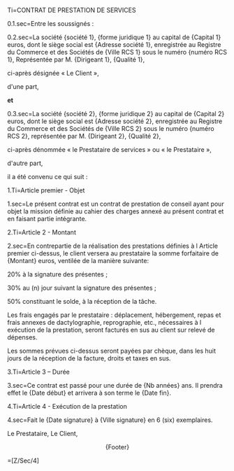 Ti=CONTRAT DE PRESTATION DE SERVICES

0.1.sec=Entre les soussignés :

0.2.sec=La société {société 1}, {forme juridique 1} au capital de {Capital 1} euros, dont le siège social est {Adresse société 1}, enregistrée au Registre du Commerce et des Sociétés de {Ville RCS 1} sous le numéro {numéro RCS 1}, Représentée par M. {Dirigeant 1}, {Qualité 1},<p>ci-après désignée « Le Client »,<p> d'une part,<p><strong>et</strong>

0.3.sec=La société {société 2}, {forme juridique 2} au capital de {Capital 2} euros, dont le siège social est {Adresse société 2}, enregistrée au Registre du Commerce et des Sociétés de {Ville RCS 2} sous le numéro {numéro RCS 2}, représentée par M. {Dirigeant 2}, {Qualité 2},<p>ci-après dénommée « le Prestataire de services » ou « le Prestataire »,<p>d'autre part,<p>il a été convenu ce qui suit :

1.Ti=Article premier - Objet

1.sec=Le présent contrat est un contrat de prestation de conseil ayant pour objet la mission définie au cahier des charges annexé au présent contrat et en faisant partie intégrante.

2.Ti=Article 2 - Montant

2.sec=En contrepartie de la réalisation des prestations définies à l Article premier ci-dessus, le client versera au prestataire la somme forfaitaire de {Montant} euros, ventilée de la manière suivante:<p>20% à la signature des présentes ;<p>30% au (n) jour suivant la signature des présentes ;<p>50% constituant le solde, à la réception de la tâche.<p>Les frais engagés par le prestataire : déplacement, hébergement, repas et frais annexes de dactylographie, reprographie, etc., nécessaires à l exécution de la prestation, seront facturés en sus au client sur relevé de dépenses.<p>Les sommes prévues ci-dessus seront payées par chèque, dans les huit jours de la réception de la facture, droits et taxes en sus.

3.Ti=Article 3 – Durée

3.sec=Ce contrat est passé pour une durée de {Nb années} ans. Il prendra effet le {Date début} et arrivera à son terme le {Date fin}.

4.Ti=Article 4 - Exécution de la prestation

4.sec=Fait le {Date signature} à {Ville signature} en 6 (six) exemplaires.<p><p><p></p>Le Prestataire,            Le Client,<p><p><p><p><p><p><p><p><p><p><p><p><p><p><p><p><p><p><p><p><p><center>{Footer}</center></p>  

=[Z/Sec/4]

